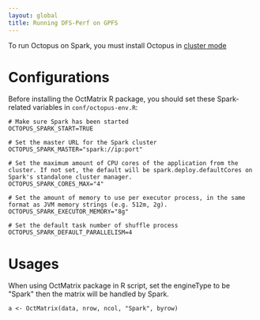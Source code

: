 ```yaml
---
layout: global
title: Running DFS-Perf on GPFS
---
```


To run Octopus on Spark, you must install Octopus in [cluster mode](Running-Octopus-on-a-Cluster.html)

# Configurations
Before installing the OctMatrix R package, you should set these Spark-related variables in `conf/octopus-env.R`:

    # Make sure Spark has been started
    OCTOPUS_SPARK_START=TRUE
    
    # Set the master URL for the Spark cluster
    OCTOPUS_SPARK_MASTER="spark://ip:port"
    
    # Set the maximum amount of CPU cores of the application from the cluster. If not set, the default will be spark.deploy.defaultCores on Spark's standalone cluster manager.
    OCTOPUS_SPARK_CORES_MAX="4"
    
    # Set the amount of memory to use per executor process, in the same format as JVM memory strings (e.g. 512m, 2g). 
    OCTOPUS_SPARK_EXECUTOR_MEMORY="8g"
    
    # Set the default task number of shuffle process
    OCTOPUS_SPARK_DEFAULT_PARALLELISM=4

# Usages
When using OctMatrix package in R script, set the engineType to be "Spark" then the matrix will be handled by Spark.

    a <- OctMatrix(data, nrow, ncol, "Spark", byrow)